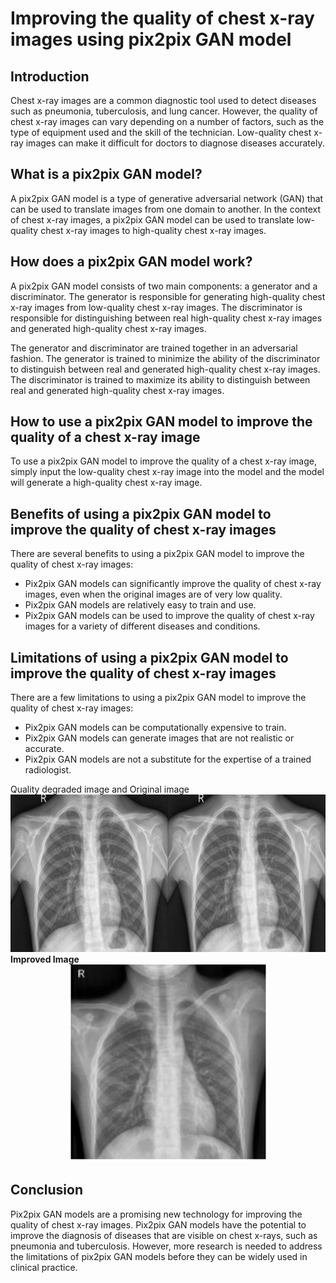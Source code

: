 <!DOCTYPE html>
<html>
<head>
</head>
<body>
<h1>Improving the quality of chest x-ray images using pix2pix GAN model</h1>

<h2>Introduction</h2>

Chest x-ray images are a common diagnostic tool used to detect diseases such as pneumonia, tuberculosis, and lung cancer. However, the quality of chest x-ray images can vary depending on a number of factors, such as the type of equipment used and the skill of the technician. Low-quality chest x-ray images can make it difficult for doctors to diagnose diseases accurately.

<h2>What is a pix2pix GAN model?</h2>

A pix2pix GAN model is a type of generative adversarial network (GAN) that can be used to translate images from one domain to another. In the context of chest x-ray images, a pix2pix GAN model can be used to translate low-quality chest x-ray images to high-quality chest x-ray images.

<h2>How does a pix2pix GAN model work?</h2>

A pix2pix GAN model consists of two main components: a generator and a discriminator. The generator is responsible for generating high-quality chest x-ray images from low-quality chest x-ray images. The discriminator is responsible for distinguishing between real high-quality chest x-ray images and generated high-quality chest x-ray images.

The generator and discriminator are trained together in an adversarial fashion. The generator is trained to minimize the ability of the discriminator to distinguish between real and generated high-quality chest x-ray images. The discriminator is trained to maximize its ability to distinguish between real and generated high-quality chest x-ray images.

<h2>How to use a pix2pix GAN model to improve the quality of a chest x-ray image</h2>

To use a pix2pix GAN model to improve the quality of a chest x-ray image, simply input the low-quality chest x-ray image into the model and the model will generate a high-quality chest x-ray image.

<h2>Benefits of using a pix2pix GAN model to improve the quality of chest x-ray images</h2>

There are several benefits to using a pix2pix GAN model to improve the quality of chest x-ray images:

* Pix2pix GAN models can significantly improve the quality of chest x-ray images, even when the original images are of very low quality.
* Pix2pix GAN models are relatively easy to train and use.
* Pix2pix GAN models can be used to improve the quality of chest x-ray images for a variety of different diseases and conditions.

<h2>Limitations of using a pix2pix GAN model to improve the quality of chest x-ray images</h2>

There are a few limitations to using a pix2pix GAN model to improve the quality of chest x-ray images:

* Pix2pix GAN models can be computationally expensive to train.
* Pix2pix GAN models can generate images that are not realistic or accurate.
* Pix2pix GAN models are not a substitute for the expertise of a trained radiologist.

<b>
</b>Quality degraded image and Original image</b>
<img src="concatenated_IM-0001-0001.jpeg" alt="Quality degraded image and Original image",height="100",width="150">
<b>Improved Image</b>
<div style="text-align: center;">
   <img src="test_xray.jpg" alt="Improved image">
</div>

<h2>Conclusion</h2>

Pix2pix GAN models are a promising new technology for improving the quality of chest x-ray images. Pix2pix GAN models have the potential to improve the diagnosis of diseases that are visible on chest x-rays, such as pneumonia and tuberculosis. However, more research is needed to address the limitations of pix2pix GAN models before they can be widely used in clinical practice.
</body>
</html>
